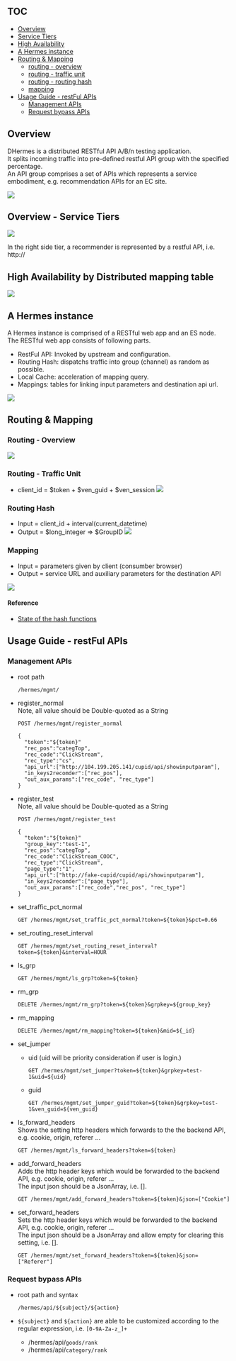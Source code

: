 <!--
<meta property='og:image' content='https://storage.googleapis.com/venraas-github/img/hermes_service_tier.PNG"/>
-->

## TOC
* [Overview](#overview)
* [Service Tiers](#overview---service-tiers)
* [High Availability](#high-availability-by-distributed-mapping-table)
* [A Hermes instance](#a-hermes-instance)
* [Routing & Mapping](#routing--mapping)
  * [routing - overview](#routing---overview)
  * [routing - traffic unit](#routing---traffic-unit)
  * [routing - routing hash](#routing-hash)
  * [mapping](#mapping)
* [Usage Guide - restFul APIs](#usage-guide---restful-apis)
  * [Management APIs](#management-apis)
  * [Request bypass APIs](#request-bypass-apis)

## Overview
DHermes is a distributed RESTful API A/B/n testing application.  
It splits incoming traffic into pre-defined restful API group with the specified percentage.  
An API group comprises a set of APIs which represents a service embodiment, e.g. recommendation APIs for an EC site.

![](https://storage.googleapis.com/venraas-github/img/hermes_overview.PNG)

## Overview - Service Tiers
![](https://storage.googleapis.com/venraas-github/img/hermes_service_tier.PNG)

In the right side tier, a recommender is represented by a restful API, i.e. http://

## High Availability by Distributed mapping table

![](https://storage.googleapis.com/venraas-github/img/hermes_distributed_mapping.PNG)

## A Hermes instance
A Hermes instance is comprised of a RESTful web app and an ES node.  
The RESTful web app consists of following parts.
* RestFul API: Invoked by upstream and configuration.
* Routing Hash: dispatchs traffic into group (channel) as random as possible.
* Local Cache: acceleration of mapping query.
* Mappings: tables for linking input parameters and destination api url.

![](https://storage.googleapis.com/venraas-github/img/hermes_an_instance_z150.PNG)

## Routing & Mapping 
### Routing - Overview
![](https://storage.googleapis.com/venraas-github/img/hermes_routing_overview.PNG)

### Routing - Traffic Unit
* client_id = $token + $ven_guid + $ven_session
![](https://storage.googleapis.com/venraas-github/img/hermes_traffic_unit.PNG)

### Routing Hash
* Input = client_id + interval(current_datetime)
* Output = $long_integer => $GroupID
![](https://storage.googleapis.com/venraas-github/img/hermes_routing_hash.PNG)

### Mapping 
* Input = parameters given by client (consumber browser)
* Output = service URL and auxiliary parameters for the destination API

![](https://storage.googleapis.com/venraas-github/img/hermes_params_mapping.PNG)

#### Reference
* [State of the hash functions](http://blog.reverberate.org/2012/01/state-of-hash-functions-2012.html)

## Usage Guide - restFul APIs
### Management APIs
* root path
  ```
  /hermes/mgmt/
  ```

* register_normal  
  Note, all value should be Double-quoted as a String
  ```
  POST /hermes/mgmt/register_normal

  {
    "token":"${token}"
    "rec_pos":"categTop",
    "rec_code":"ClickStream",
    "rec_type":"cs",
    "api_url":["http://104.199.205.141/cupid/api/showinputparam"],
    "in_keys2recomder":["rec_pos"],
    "out_aux_params":["rec_code", "rec_type"]
  }
  ```

* register_test  
  Note, all value should be Double-quoted as a String
  ```
  POST /hermes/mgmt/register_test
  
  {
    "token":"${token}"
    "group_key":"test-1",
    "rec_pos":"categTop",
    "rec_code":"ClickStream_COOC",
    "rec_type":"ClickStream",
    "page_type":"1",
    "api_url":["http://fake-cupid/cupid/api/showinputparam"],
    "in_keys2recomder":["page_type"],
    "out_aux_params":["rec_code","rec_pos", "rec_type"]
  }
  ```

* set_traffic_pct_normal
  ```
  GET /hermes/mgmt/set_traffic_pct_normal?token=${token}&pct=0.66
  ```

* set_routing_reset_interval
  ```
  GET /hermes/mgmt/set_routing_reset_interval?token=${token}&interval=HOUR
  ```

* ls_grp
  ```
  GET /hermes/mgmt/ls_grp?token=${token}
  ```

* rm_grp
  ```
  DELETE /hermes/mgmt/rm_grp?token=${token}&grpkey=${group_key}
  ```

* rm_mapping
  ```
  DELETE /hermes/mgmt/rm_mapping?token=${token}&mid=${_id}
  ```

* set_jumper
  * uid (uid will be priority consideration if user is login.)
    ```
    GET /hermes/mgmt/set_jumper?token=${token}&grpkey=test-1&uid=${uid}
    ```
  * guid  
    ```
    GET /hermes/mgmt/set_jumper_guid?token=${token}&grpkey=test-1&ven_guid=${ven_guid}
    ```

* ls_forward_headers  
  Shows the setting http headers which forwards to the the backend API, e.g. cookie, origin, referer ...  
  ```
  GET /hermes/mgmt/ls_forward_headers?token=${token}
  ```  

* add_forward_headers  
  Adds the http header keys which would be forwarded to the backend API, e.g. cookie, origin, referer ...  
  The input json should be a JsonArray, i.e. [].  
  ```
  GET /hermes/mgmt/add_forward_headers?token=${token}&json=["Cookie"]
  ```

* set_forward_headers  
  Sets the http header keys which would be forwarded to the backend API, e.g. cookie, origin, referer ...  
  The input json should be a JsonArray and allow empty for clearing this setting, i.e. [].
  ```
  GET /hermes/mgmt/set_forward_headers?token=${token}&json=["Referer"]
  ```

### Request bypass APIs 
* root path and syntax
  ```
  /hermes/api/${subject}/${action}
  ```
  
* `${subject}` and `${action}` are able to be customized according to the regular expression, i.e. `[0-9A-Za-z_]+`
  * /hermes/api/`goods/rank`
  * /hermes/api/`category/rank`
